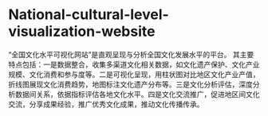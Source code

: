 # National-cultural-level-visualization-website
“全国文化水平可视化网站”是直观呈现与分析全国文化发展水平的平台。  其主要特点包括：一是数据整合，收集多渠道文化相关数据，如文化遗产保护、文化产业规模、文化消费和参与度等。二是可视化呈现，用柱状图对比地区文化产业产值，折线图展现文化消费趋势，地图标注文化遗产分布等。三是文化分析评估，深度分析数据间关系，依据指标评估各地文化水平。四是文化交流推广，促进地区间文化交流，分享成果经验，推广优秀文化成果，推动文化传播传承。
